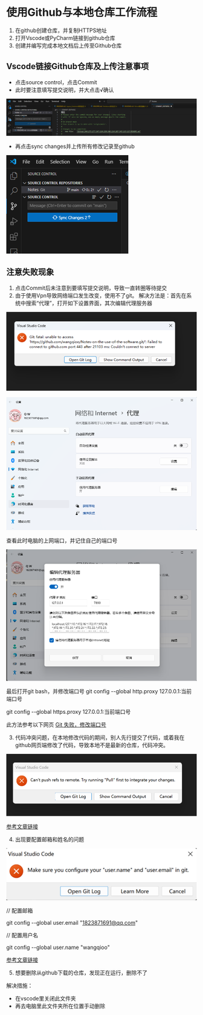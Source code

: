 # 使用Github与本地仓库工作流程
1. 在github创建仓库，并复制HTTPS地址
2. 打开Vscode或PyCharm链接到github仓库
3. 创建并编写完成本地文档后上传至Github仓库

## Vscode链接Github仓库及上传注意事项
- 点击source control，点击Commit
- 此时要注意填写提交说明，并大点击√确认

![alt text](image.png)
- 再点击sync changes并上传所有修改记录至github

![alt text](image-1.png)

## 注意失败现象
1. 点击Commit后未注意到要填写提交说明，导致一直转圈等待提交
2. 由于使用Vpn导致网络端口发生改变，使用不了git。
解决方法是：首先在系统中搜索“代理”，打开如下设置界面，其次编辑代理服务器

![alt text](380db7bd704895b64fbeb3fe779e50a.png)

![alt text](image-2.png)

查看此时电脑的上网端口，并记住自己的端口号


![alt text](image-3.png)

最后打开git bash，并修改端口号
git config --global http.proxy 127.0.0.1:当前端口号

git config --global https.proxy 127.0.0.1:当前端口号

此方法参考以下网页
[Git 失败，修改端口号](https://blog.csdn.net/qq_40296909/article/details/134285451)

3. 代码冲突问题，在本地修改代码的期间，别人先行提交了代码，或着我在github网页端修改了代码，导致本地不是最新的仓库，代码冲突。

![alt text](b3bf2d79ff0f7be734f3df14b47a5b7.png)

[参考文章链接](https://huaweicloud.csdn.net/63a570e1b878a545459474b0.html?spm=1001.2101.3001.6661.1&utm_medium=distribute.pc_relevant_t0.none-task-blog-2%7Edefault%7ECTRLIST%7Eactivity-1-109855178-blog-97565768.235%5Ev38%5Epc_relevant_anti_t3&depth_1-utm_source=distribute.pc_relevant_t0.none-task-blog-2%7Edefault%7ECTRLIST%7Eactivity-1-109855178-blog-97565768.235%5Ev38%5Epc_relevant_anti_t3&utm_relevant_index=1)

4. 出现要配置邮箱和姓名的问题

![alt text](image-5.png)

// 配置邮箱

git config --global user.email "1823871691@qq.com"
 
// 配置用户名

git config --global user.name "wangqioo"

[参考文章链接](https://blog.csdn.net/qq_41271930/article/details/117514127)

5. 想要删除从github下载的仓库，发现正在运行，删除不了

解决措施：
- 在vscode里关闭此文件夹
- 再去电脑里此文件夹所在位置手动删除


